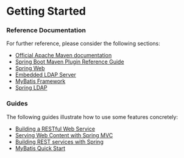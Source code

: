 # Getting Started

### Reference Documentation
For further reference, please consider the following sections:

* [Official Apache Maven documentation](https://maven.apache.org/guides/index.html)
* [Spring Boot Maven Plugin Reference Guide](https://docs.spring.io/spring-boot/docs/2.2.6.RELEASE/maven-plugin/)
* [Spring Web](https://docs.spring.io/spring-boot/docs/2.2.6.RELEASE/reference/htmlsingle/#boot-features-developing-web-applications)
* [Embedded LDAP Server](https://docs.spring.io/spring-boot/docs/2.2.6.RELEASE/reference/html/boot-features-nosql.html#boot-features-ldap-embedded)
* [MyBatis Framework](https://mybatis.org/spring-boot-starter/mybatis-spring-boot-autoconfigure/)
* [Spring LDAP](https://docs.spring.io/spring-boot/docs/2.2.6.RELEASE/reference/htmlsingle/#boot-features-ldap)

### Guides
The following guides illustrate how to use some features concretely:

* [Building a RESTful Web Service](https://spring.io/guides/gs/rest-service/)
* [Serving Web Content with Spring MVC](https://spring.io/guides/gs/serving-web-content/)
* [Building REST services with Spring](https://spring.io/guides/tutorials/bookmarks/)
* [MyBatis Quick Start](https://github.com/mybatis/spring-boot-starter/wiki/Quick-Start)

